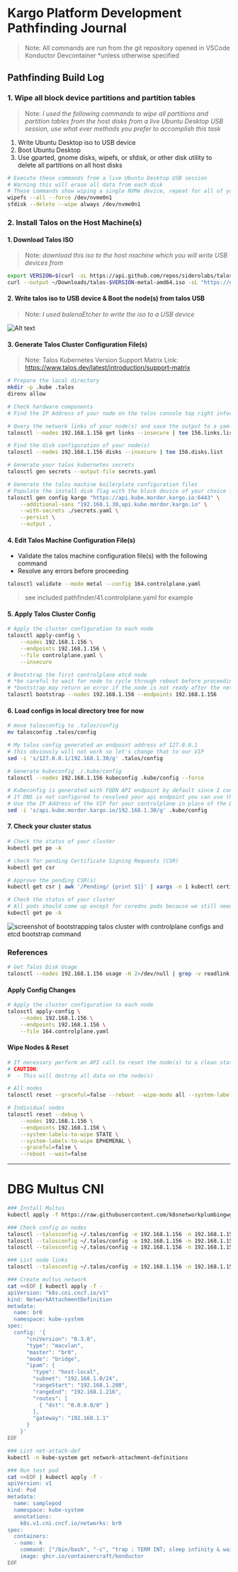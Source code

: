 # Kargo Platform Development Pathfinding Journal

> Note: All commands are run from the git repository opened in VSCode Konductor Devcontainer
> \*unless otherwise specified

## Pathfinding Build Log

### 1. Wipe all block device partitions and partition tables

> Note: _I used the following commands to wipe all partitions and partition tables from the host disks from a live Ubuntu Desktop USB session, use what ever methods you prefer to accomplish this task_

1. Write Ubuntu Desktop iso to USB device
1. Boot Ubuntu Desktop
1. Use gparted, gnome disks, wipefs, or sfdisk, or other disk utility to delete all partitions on all host disks

```bash
# Execute these commands from a live Ubuntu Desktop USB session
# Warning this will erase all data from each disk
# These commands show wiping a single NVMe device, repeat for all of your system disks
wipefs --all --force /dev/nvme0n1
sfdisk --delete --wipe always /dev/nvme0n1
```

### 2. Install Talos on the Host Machine(s)

#### 1. Download Talos ISO

> Note: _download this iso to the host machine which you will write USB devices from_

```bash
export VERSION=$(curl -sL https://api.github.com/repos/siderolabs/talos/releases/latest | jq --raw-output .tag_name); echo $VERSION
curl --output ~/Downloads/talos-$VERSION-metal-amd64.iso -sL "https://github.com/siderolabs/talos/releases/download/$VERSION/metal-amd64.iso"
```

#### 2. Write talos iso to USB device & Boot the node(s) from talos USB

> Note: _I used balenaEtcher to write the iso to a USB device_

![Alt text](.assets/01-talos-console.png)

#### 3. Generate Talos Cluster Configuration File(s)

> Note: Talos Kubernetes Version Support Matrix Link: https://www.talos.dev/latest/introduction/support-matrix

```bash
# Prepare the local directory
mkdir -p .kube .talos
direnv allow

# Check hardware components
# Find the IP Address of your node on the talos console top right information list

# Query the network links of your node(s) and save the output to a yaml file
talosctl --nodes 192.168.1.156 get links --insecure | tee 156.links.list

# Find the disk configuration of your node(s)
talosctl --nodes 192.168.1.156 disks --insecure | tee 156.disks.list

# Generate your talos kubernetes secrets
talosctl gen secrets --output-file secrets.yaml

# Generate the talos machine boilerplate configuration files
# Populate the install disk flag with the block device of your choice following the disks.list from earlier
talosctl gen config kargo "https://api.kube.mordor.kargo.io:6443" \
    --additional-sans "192.168.1.30,api.kube.mordor.kargo.io" \
    --with-secrets ./secrets.yaml \
    --persist \
    --output .
```

#### 4. Edit Talos Machine Configuration File(s)

- Validate the talos machine configuration file(s) with the following command
- Resolve any errors before proceeding

```bash
talosctl validate --mode metal --config 164.controlplane.yaml
```

> see included pathfinder/41.controlplane.yaml for example

#### 5. Apply Talos Cluster Config

```bash
# Apply the cluster configuration to each node
talosctl apply-config \
    --nodes 192.168.1.156 \
    --endpoints 192.168.1.156 \
    --file controlplane.yaml \
    --insecure

# Bootstrap the first controlplane etcd node
# *be careful to wait for node to cycle through reboot before proceeding to bootstrap command
# *bootstrap may return an error if the node is not ready after the network bridge creation config applies
talosctl bootstrap --nodes 192.168.1.156 --endpoints 192.168.1.156
```

#### 6. Load configs in local directory tree for now

```bash
# move talosconfig to .talos/config
mv talosconfig .talos/config

# My talos config generated an endpoint address of 127.0.0.1
# this obviously will not work so let's change that to our VIP
sed -i 's/127.0.0.1/192.168.1.30/g' .talos/config

# Generate kubeconfig ./.kube/config
talosctl --nodes 192.168.1.156 kubeconfig .kube/config --force

# Kubeconfig is generated with FQDN API endpoint by default since I configured it in the machine cfg
# If DNS is not configured to resolved your api endpoint you can use the following command to replace the FQDN with the IP Address
# Use the IP Address of the VIP for your controlplane in place of the DNS name of your endpoint
sed -i 's/api.kube.mordor.kargo.io/192.168.1.30/g' .kube/config
```

#### 7. Check your cluster status

```bash
# Check the status of your cluster
kubectl get po -A

# check for pending Certificate Signing Requests (CSR)
kubectl get csr

# Approve the pending CSR(s)
kubectl get csr | awk '/Pending/ {print $1}' | xargs -n 1 kubectl certificate approve

# Check the status of your cluster
# All pods should come up except for coredns pods because we still need to deploy the cilium CNI
kubectl get po -A
```

![screenshot of bootstrapping talos cluster with controlplane configs and etcd bootstrap command](.assets/02-vscode-talosctl-apply-config.png)

### References

```bash
# Get Talos Disk Usage
talosctl --nodes 192.168.1.156 usage -H 2>/dev/null | grep -v readlink | tee du.list
```

#### Apply Config Changes

```bash
# Apply the cluster configuration to each node
talosctl apply-config \
    --nodes 192.168.1.156 \
    --endpoints 192.168.1.156 \
    --file 164.controlplane.yaml
```

#### Wipe Nodes & Reset

```bash
# If necessary perform an API call to reset the node(s) to a clean state
# CAUTION:
#  - This will destroy all data on the node(s)

# All nodes
talosctl reset --graceful=false --reboot --wipe-mode all --system-labels-to-wipe STATE --system-labels-to-wipe EPHEMERAL --wait=false --nodes cp2,cp3

# Individual nodes
talosctl reset --debug \
    --nodes 192.168.1.156 \
    --endpoints 192.168.1.156 \
    --system-labels-to-wipe STATE \
    --system-labels-to-wipe EPHEMERAL \
    --graceful=false \
    --reboot --wait=false
```

---

# DBG Multus CNI

```bash
### Install Multus
kubectl apply -f https://raw.githubusercontent.com/k8snetworkplumbingwg/multus-cni/master/deployments/multus-daemonset-thick.yml

### Check config on nodes
talosctl --talosconfig ~/.talos/config -e 192.168.1.156 -n 192.168.1.156 ls /etc/cni/net.d
talosctl --talosconfig ~/.talos/config -e 192.168.1.156 -n 192.168.1.156 read /etc/cni/net.d/00-multus.conf | jq .
talosctl --talosconfig ~/.talos/config -e 192.168.1.156 -n 192.168.1.156 ls /opt/cni/bin

### List node links
talosctl --talosconfig ~/.talos/config -e 192.168.1.156 -n 192.168.1.156 get link

### Create multus network
cat <<EOF | kubectl apply -f -
apiVersion: "k8s.cni.cncf.io/v1"
kind: NetworkAttachmentDefinition
metadata:
  name: br0
  namespace: kube-system
spec:
  config: '{
      "cniVersion": "0.3.0",
      "type": "macvlan",
      "master": "br0",
      "mode": "bridge",
      "ipam": {
        "type": "host-local",
        "subnet": "192.168.1.0/24",
        "rangeStart": "192.168.1.200",
        "rangeEnd": "192.168.1.216",
        "routes": [
          { "dst": "0.0.0.0/0" }
        ],
        "gateway": "192.168.1.1"
      }
    }'
EOF

### List net-attach-def
kubectl -n kube-system get network-attachment-definitions

### Run test pod
cat <<EOF | kubectl apply -f -
apiVersion: v1
kind: Pod
metadata:
  name: samplepod
  namespace: kube-system
  annotations:
    k8s.v1.cni.cncf.io/networks: br0
spec:
  containers:
  - name: k
    command: ["/bin/bash", "-c", "trap : TERM INT; sleep infinity & wait"]
    image: ghcr.io/containercraft/konductor
EOF

```
